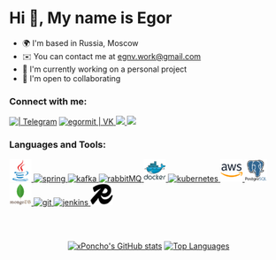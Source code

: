 Hi 👋, My name is Egor
====================

* 🌍  I'm based in Russia, Moscow
* ✉️  You can contact me at [egnv.work@gmail.com](mailto:egnv.work@gmail.com)
* 🚀  I'm currently working on a personal project
* 🤝  I'm open to collaborating

<h3 align="left">Connect with me:</h3>

<p align="left">
  <a href="https://t.me/xPoncho" target="_blank" rel="noreferrer"> <img alt=" | Telegram" width="40px" src="https://upload.wikimedia.org/wikipedia/commons/thumb/8/83/Telegram_2019_Logo.svg/2048px-Telegram_2019_Logo.svg.png"/></a>
  <a href="https://vk.com/xPonch0" target="_blank" rel="noreferrer"> <img  alt="egormit | VK" width="40px" src="https://upload.wikimedia.org/wikipedia/commons/2/21/VK.com-logo.svg"/> </a>
  <a href="https://www.linkedin.com/in/egor-gridnev-625024327/" target="_blank" rel="noreferrer"> <img  width="40px" src="https://upload.wikimedia.org/wikipedia/commons/thumb/c/ca/LinkedIn_logo_initials.png/640px-LinkedIn_logo_initials.png"/> </a>
   <a href="mailto:egnv.work@gmail.com" target="_blank" rel="noreferrer"> <img  width="40px" src="https://stmaaprodfwsite.blob.core.windows.net/assets/sites/9/2020/05/email-13765-300x300.png"/> </a>
</p>

<h3 align="left">Languages and Tools:</h3>

<p align="left">
    <a href="https://www.java.com" target="_blank" rel="noreferrer"> <img src="https://raw.githubusercontent.com/devicons/devicon/master/icons/java/java-original.svg" alt="java" width="40" height="40"/> </a>
    <a href="https://spring.io/" target="_blank" rel="noreferrer"> <img src="https://www.vectorlogo.zone/logos/springio/springio-icon.svg" alt="spring" width="40" height="40"/> </a>
    <a href="https://kafka.apache.org/" target="_blank" rel="noreferrer"> <img src="https://www.vectorlogo.zone/logos/apache_kafka/apache_kafka-icon.svg" alt="kafka" width="40" height="40"/> </a>
    <a href="https://www.rabbitmq.com" target="_blank" rel="noreferrer"> <img src="https://www.vectorlogo.zone/logos/rabbitmq/rabbitmq-icon.svg" alt="rabbitMQ" width="40" height="40"/> </a>
    <a href="https://www.docker.com/" target="_blank" rel="noreferrer"> <img src="https://raw.githubusercontent.com/devicons/devicon/master/icons/docker/docker-original-wordmark.svg" alt="docker" width="40" height="40"/> </a>
    <a href="https://kubernetes.io" target="_blank" rel="noreferrer"> <img src="https://www.vectorlogo.zone/logos/kubernetes/kubernetes-icon.svg" alt="kubernetes" width="40" height="40"/> </a>
    <a href="https://aws.amazon.com" target="_blank" rel="noreferrer"> <img src="https://raw.githubusercontent.com/devicons/devicon/master/icons/amazonwebservices/amazonwebservices-original-wordmark.svg" alt="aws" width="40" height="40"/> </a>
    <a href="https://www.postgresql.org" target="_blank" rel="noreferrer"> <img src="https://raw.githubusercontent.com/devicons/devicon/master/icons/postgresql/postgresql-original-wordmark.svg" alt="postgresql" width="40" height="40"/> </a>
    <a href="https://www.mongodb.com/" target="_blank" rel="noreferrer"> <img src="https://raw.githubusercontent.com/devicons/devicon/master/icons/mongodb/mongodb-original-wordmark.svg" alt="mongodb" width="40" height="40"/> </a>
    <a href="https://git-scm.com/" target="_blank" rel="noreferrer"> <img src="https://www.vectorlogo.zone/logos/git-scm/git-scm-icon.svg" alt="git" width="40" height="40"/> </a>
    <a href="https://www.jenkins.io" target="_blank" rel="noreferrer"> <img src="https://www.vectorlogo.zone/logos/jenkins/jenkins-icon.svg" alt="jenkins" width="40" height="40"/> </a>
    <a href="https://redis.io/" target="_blank" rel="noreferrer"><img src="https://raw.githubusercontent.com/simple-icons/simple-icons/master/icons/redis.svg" alt="redis" width="40" height="40"/></a>


</p>
</br>
</br>

<p align="center"> 
    <a href="http://www.github.com/xPoncho"><img src="https://github-readme-stats.vercel.app/api?username=xPoncho&show_icons=true&hide=&count_private=true&title_color=0891b2&text_color=ffffff&icon_color=0891b2&bg_color=1c1917&hide_border=true&show_icons=true" alt="xPoncho's GitHub stats" /></a>
    <a href="https://github.com/xPoncho" align="left"><img src="https://github-readme-stats.vercel.app/api/top-langs/?username=xPoncho&langs_count=10&title_color=0891b2&text_color=ffffff&icon_color=0891b2&bg_color=1c1917&hide_border=true&locale=en&custom_title=Top%20%Languages" alt="Top Languages" /></a>
</p>

